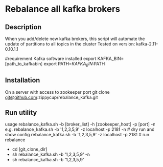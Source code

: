 # Rebalance all kafka brokers

## Description

When you add/delete new kafka brokers, this script will automate the update of partitions to all topics in the cluster
Tested on version: kafka-2.11-0.10.1.1

#requirement
Kafka software installed
export KAFKA_BIN=[path_to_kafkabin]
export PATH=$KAFKA_BIN:$PATH

## Installation

On a server with access to zookeeper port
git clone git@github.com:zippycup/rebalance_kafka.git

## Run utility

usage
rebalance_kafka.sh -b [broker_list] -h [zookeeper_host] -p [port] -n
     e.g. rebalance_kafka.sh -b '1,2,3,5,9' -z localhost -p 2181 -n  # dry run and show config
          rebalance_kafka.sh -b '1,2,3,5,9' -z localhost -p 2181     # run rebalance

* cd [git_clone_dir]
* sh rebalance_kafka.sh -b '1,2,3,5,9' -n
* sh rebalance_kafka.sh -b '1,2,3,5,9'
